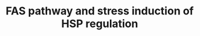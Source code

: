 ---
annotations:
- id: PW:0000681
  parent: regulatory pathway
  type: Pathway Ontology
  value: FasL mediated signaling pathway
authors:
- MaintBot
- Thomas
- Khanspers
- Christine Chichester
- Egonw
- L Dupuis
- Eweitz
description: 'This pathway describes the Fas induced apoptosis and interplay with
  Hsp27 in response to stress.  More info: [http://www.biocarta.com/pathfiles/h_hsp27Pathway.asp
  BioCarta].'
last-edited: 2021-05-18
organisms:
- Gallus gallus
redirect_from:
- /index.php/Pathway:WP788
- /instance/WP788
- /instance/WP788_r117196
revision: r117196
schema-jsonld:
- '@context': https://schema.org/
  '@id': https://wikipathways.github.io/pathways/WP788.html
  '@type': Dataset
  creator:
    '@type': Organization
    name: WikiPathways
  description: 'This pathway describes the Fas induced apoptosis and interplay with
    Hsp27 in response to stress.  More info: [http://www.biocarta.com/pathfiles/h_hsp27Pathway.asp
    BioCarta].'
  keywords:
  - APAF1
  - ARHGDIB
  - BCL2
  - CASP10
  - CASP3
  - CASP6
  - CASP7
  - CASP8
  - CASP9
  - CFLAR
  - CYCS
  - Ceramide
  - DFFA
  - DFFB
  - FADD
  - FAF1
  - FAS
  - FASLG
  - Glutathione
  - HSPB1
  - JUN
  - LMNA
  - LMNB1
  - LMNB2
  - MAP2K4
  - MAP3K1
  - MAP3K7
  - MAPK8
  - MAPKAPK2
  - MAPKAPK3
  - PAK1
  - PAK2
  - PARP1
  - PRKDC
  - Phosphate
  - RB1
  - RIPK2
  - SPTAN1
  license: CC0
  name: FAS pathway and stress induction of HSP regulation
seo: CreativeWork
title: FAS pathway and stress induction of HSP regulation
wpid: WP788
---